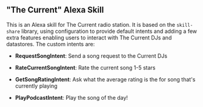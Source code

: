 ## "The Current" Alexa Skill

This is an Alexa skill for The Current radio station. It is based on the `skill-share` library, using configuration to provide default intents and adding a few extra features enabling users to interact with The Current DJs and datastores. The custom intents are:

* **RequestSongIntent**: Send a song request to the Current DJs

* **RateCurrentSongIntent**: Rate the current song 1-5 stars

* **GetSongRatingIntent**: Ask what the average rating is the for song that's currently playing

* **PlayPodcastIntent**: Play the song of the day!
